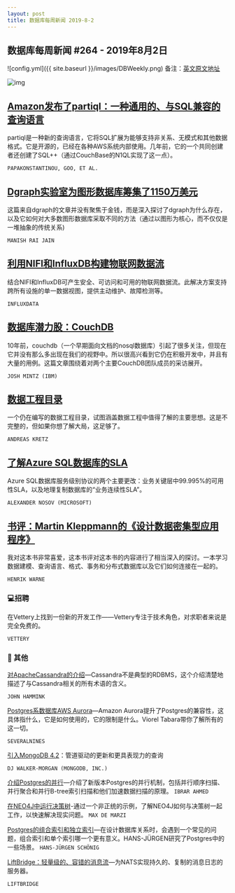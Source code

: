 ```yaml
---
layout: post
title: 数据库每周新闻 2019-8-2
---
```


## 数据库每周新闻 #264 - 2019年8月2日

![config.yml]({{ site.baseurl }}/images/DBWeekly.png)
备注：[英文原文地址](https://dbweekly.com/issues/264)

![img](<https://res.cloudinary.com/cpress/image/upload/w_1280,e_sharpen:60/v1564746944/xbsqve5qlclfidkbjbhh.jpg>)

## [Amazon发布了partiql：一种通用的、与SQL兼容的查询语言](https://aws.amazon.com/cn/blogs/opensource/announcing-partiql-one-query-language-for-all-your-data/)

partiql是一种新的查询语言，它将SQL扩展为能够支持非关系、无模式和其他数据格式。它是开源的，已经在各种AWS系统内部使用。几年前，它的一个共同创建者还创建了SQL++（通过CouchBase的N1QL实现了这一点）。

`PAPAKONSTANTINOU, GOO, ET AL.`

## [Dgraph实验室为图形数据库筹集了1150万美元](https://blog.dgraph.io/post/how-dgraph-labs-raised-series-a/)

这篇来自dgraph的文章并没有聚焦于金钱，而是深入探讨了dgraph为什么存在，以及它如何对大多数图形数据库采取不同的方法（通过以图形为核心，而不仅仅是一堆抽象的传统关系)

`MANISH RAI JAIN`

## [利用NIFI和InfluxDB构建物联网数据流](https://www.influxdata.com/blog/building-a-data-stream-for-iot-with-nifi-and-influxdb/?utm_campaign=iot&utm_medium=newsletter&utm_source=cooperpress)

结合NIFI和InfluxDB可产生安全、可访问和可用的物联网数据流。此解决方案支持跨所有设施的单一数据视图，提供主动维护、故障检测等。

`INFLUXDATA`

## [数据库潜力股：CouchDB](https://www.ibm.com/cloud/blog/new-builders/database-deep-dives-couchdb)

10年前，couchdb（一个早期面向文档的nosql数据库）引起了很多关注，但现在它并没有那么多出现在我们的视野中。所以很高兴看到它仍在积极开发中，并且有大量的用例。这篇文章围绕着对两个主要CouchDB团队成员的采访展开。

`JOSH MINTZ (IBM)`

## [数据工程目录](https://github.com/andkret/Cookbook)

一个仍在编写的数据工程目录，试图涵盖数据工程中值得了解的主要思想。这是不完整的，但如果你想了解大局，这足够了。

`ANDREAS KRETZ`



## [了解Azure SQL数据库的SLA](https://azure.microsoft.com/en-us/blog/understanding-and-leveraging-azure-sql-database-sla/)

Azure SQL数据库服务级别协议的两个主要更改：业务关键层中99.995%的可用性SLA，以及地理复制数据库的“业务连续性SLA”。

`ALEXANDER NOSOV (MICROSOFT)`

## [书评：Martin Kleppmann的《设计数据密集型应用程序》](https://henrikwarne.com/2019/07/27/book-review-designing-data-intensive-applications/)

我对这本书非常喜爱，这本书评对这本书的内容进行了相当深入的探讨。一本学习数据建模、查询语言、格式、事务和分布式数据库以及它们如何连接在一起的。

`HENRIK WARNE`



### 💻招聘

在Vettery上找到一份新的开发工作——Vettery专注于技术角色，对求职者来说是完全免费的。

`VETTERY`



### 📒 其他

[对ApacheCassandra的介绍](https://aiven.io/blog/an-introduction-to-apache-cassandra/)—Cassandra不是典型的RDBMS，这个介绍清楚地描述了与Cassandra相关的所有术语的含义。

`JOHN HAMMINK`

[Postgres系数据库AWS Aurora](https://www.percona.com/blog/2019/07/16/brin-index-for-postgresql-dont-forget-the-benefits/)—Amazon Aurora提升了Postgres的兼容性，这具体指什么，它是如何使用的，它的限制是什么。Viorel Tabara带你了解所有的这一切。

`SEVERALNINES`

[引入MongoDB 4.2](https://www.mongodb.com/blog/post/coming-in-mongodb-42-pipeline-powered-updates-and-more-expressive-queries)：管道驱动的更新和更具表现力的查询

`DJ WALKER-MORGAN (MONGODB, INC.)`

[介绍Postgres的并行](https://www.percona.com/blog/2019/07/30/parallelism-in-postgresql/)—介绍了新版本Postgres的并行机制，包括并行顺序扫描、并行聚合和并行B-tree索引扫描和他们加速数据扫描的原理。
`IBRAR AHMED`


[在NEO4J中运行决策树](https://neo4j.com/blog/running-decision-trees-neo4j/)-通过一个非正统的示例，了解NEO4J如何与决策树一起工作，以快速解决现实问题。
`MAX DE MARZI`

[Postgres的组合索引和独立索引](https://www.cybertec-postgresql.com/en/combined-indexes-vs-separate-indexes-in-postgresql/)—在设计数据库关系时，会遇到一个常见的问题，组合索引和单个索引哪一个更有意义。HANS-JÜRGEN研究了Postgres中的一些场景。
`HANS-JÜRGEN SCHÖNIG`

[LiftBridge：轻量级的、容错的消息流](https://github.com/liftbridge-io/liftbridge)—为NATS实现持久的、复制的消息日志的服务器。

`LIFTBRIDGE`